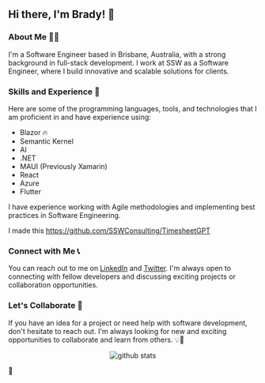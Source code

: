 ## Hi there, I'm Brady! 👋

### About Me 🙋‍♂️

I'm a Software Engineer based in Brisbane, Australia, with a strong background in full-stack development. I work at SSW as a Software Engineer, where I build innovative and scalable solutions for clients.

### Skills and Experience 🚀

Here are some of the programming languages, tools, and technologies that I am proficient in and have experience using:

- Blazor 🔥
- Semantic Kernel
- AI
- .NET
- MAUI (Previously Xamarin)
- React
- Azure
- Flutter

I have experience working with Agile methodologies and implementing best practices in Software Engineering.

<!-- ### Portfolio 🎨

Check out some of my notable projects on GitHub and my website.


Project 2: Description of the project and the technologies used.
Project 3: Description of the project and the technologies used. -->

I made this https://github.com/SSWConsulting/TimesheetGPT

### Connect with Me 📞

You can reach out to me on [LinkedIn](https://www.linkedin.com/in/bradystroud/) and [Twitter](https://twitter.com/bradystroud_). I'm always open to connecting with fellow developers and discussing exciting projects or collaboration opportunities.

### Let's Collaborate 🤝

If you have an idea for a project or need help with software development, don't hesitate to reach out. I'm always looking for new and exciting opportunities to collaborate and learn from others. 💡🌟


<div align="center">

![github stats](https://github-readme-stats.vercel.app/api?username=bradystroud&show_icons=true&cache_seconds=86400&theme=dark)
</div>
🤖
